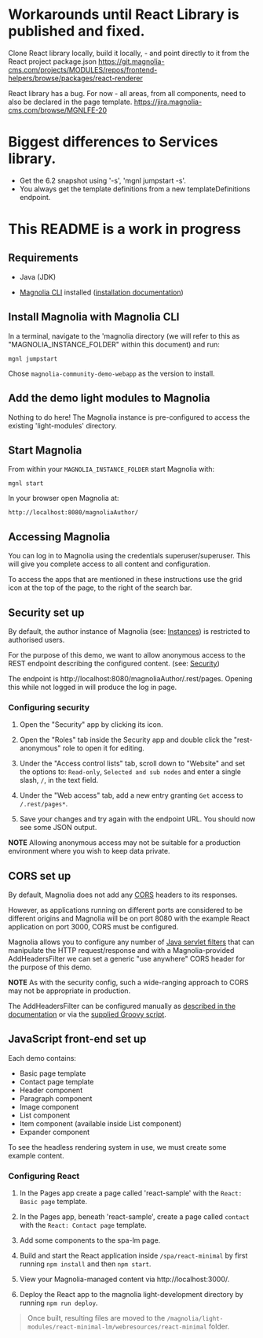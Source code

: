 # Workarounds until React Library is published and fixed.

Clone React library locally, build it locally, - and point directly to it from the React project package.json
https://git.magnolia-cms.com/projects/MODULES/repos/frontend-helpers/browse/packages/react-renderer


React library has a bug. For now - all areas, from all components, need to also be 
declared in the page template.
https://jira.magnolia-cms.com/browse/MGNLFE-20


# Biggest differences to Services library.
* Get the 6.2 snapshot using '-s', 'mgnl jumpstart -s'.
* You always get the template definitions from a new templateDefinitions endpoint.



# This README is a work in progress

## Requirements

- Java (JDK)

- [Magnolia CLI](https://www.npmjs.com/package/@magnolia/cli) installed ([installation documentation](https://documentation.magnolia-cms.com/display/DOCS/Magnolia+CLI+v3))

## Install Magnolia with Magnolia CLI

In a terminal, navigate to the 'magnolia directory (we will refer to this as
"MAGNOLIA_INSTANCE_FOLDER" within this document) and run:

```
mgnl jumpstart
```

Chose `magnolia-community-demo-webapp` as the version to install.


## Add the demo light modules to Magnolia

Nothing to do here!
The Magnolia instance is pre-configured to access the existing 'light-modules' directory.

## Start Magnolia

From within your `MAGNOLIA_INSTANCE_FOLDER` start Magnolia with:

```
mgnl start
```

In your browser open Magnolia at:

```
http://localhost:8080/magnoliaAuthor/
```

## Accessing Magnolia
You can log in to Magnolia using the credentials superuser/superuser.
This will give you complete access to all content and configuration.

To access the apps that are mentioned in these instructions use the grid icon at the top of the page, to the right of the search bar.

## Security set up

By default, the author instance of Magnolia
(see: [Instances](https://documentation.magnolia-cms.com/display/DOCS61/Instances)) is restricted to authorised users.

For the purpose of this demo, we want to allow anonymous access to the REST endpoint describing the configured content.
(see: [Security](https://documentation.magnolia-cms.com/display/DOCS61/Security))

The endpoint is http://localhost:8080/magnoliaAuthor/.rest/pages.
Opening this while not logged in will produce the log in page.

### Configuring security
1. Open the "Security" app by clicking its icon.

1. Open the "Roles" tab inside the Security app and double click the "rest-anonymous" role to open it for editing.

1. Under the "Access control lists" tab, scroll down to "Website" and set the options to: ```Read-only```, ```Selected and sub nodes``` and enter a single slash, ```/```, in the text field.

1. Under the "Web access" tab, add a new entry granting `Get` access to `/.rest/pages*`.

1. Save your changes and try again with the endpoint URL. You should now see some JSON output.

**NOTE** Allowing anonymous access may not be suitable for a production environment where you wish to keep data private.

## CORS set up

By default, Magnolia does not add any [CORS](https://developer.mozilla.org/en-US/docs/Web/HTTP/CORS) headers to its responses.

However, as applications running on different ports are considered to be different origins and Magnolia will be on
port 8080 with the example React application on port 3000, CORS must be configured.

Magnolia allows you to configure any number of
[Java servlet filters](https://www.oracle.com/technetwork/java/filters-137243.html) that can manipulate the HTTP
request/response and with a Magnolia-provided AddHeadersFilter we can set a generic "use anywhere" CORS header for the purpose of this demo.

**NOTE** As with the security config, such a wide-ranging approach to CORS may not be appropriate in production.

The AddHeadersFilter can be configured manually as [described in the documentation](https://documentation.magnolia-cms.com/display/DOCS61/Filters#Filters-AddingHTTPheaders)
or via the [supplied Groovy script](add-cors-filter.groovy).

## JavaScript front-end set up

Each demo contains:

- Basic page template
- Contact page template
- Header component
- Paragraph component
- Image component
- List component
- Item component (available inside List component)
- Expander component

To see the headless rendering system in use, we must create some example content.

### Configuring React

1. In the Pages app create a page called 'react-sample' with the `React: Basic page` template.

1. In the Pages app, beneath 'react-sample', create a page called `contact` with the `React: Contact page` template.

1. Add some components to the spa-lm page. 

1. Build and start the React application inside `/spa/react-minimal` by first running `npm install` and then `npm start`.

1. View your Magnolia-managed content via http://localhost:3000/.

1. Deploy the React app to the magnolia light-development directory by running `npm run deploy`.
> Once built, resulting files are moved to the `/magnolia/light-modules/react-minimal-lm/webresources/react-minimal` folder.
